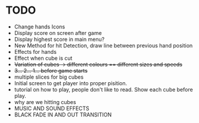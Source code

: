 # TODO

- Change hands Icons
- Display score on screen after game
- Display highest score in main menu?
- New Method for hit Detection, draw line between previous hand position
- Effects for hands
- Effect when cube is cut
- ~~Variation of cubes -> different colours == different sizes and speeds~~
- ~~3... 2... 1... before game starts~~
- multiple slices for big cubes
- Initial screen to get player into proper pisition.
- tutorial on how to play, people don't like to read. Show each cube before play.
- why are we hitting cubes
- MUSIC AND SOUND EFFECTS
- BLACK FADE IN AND OUT TRANSITION
